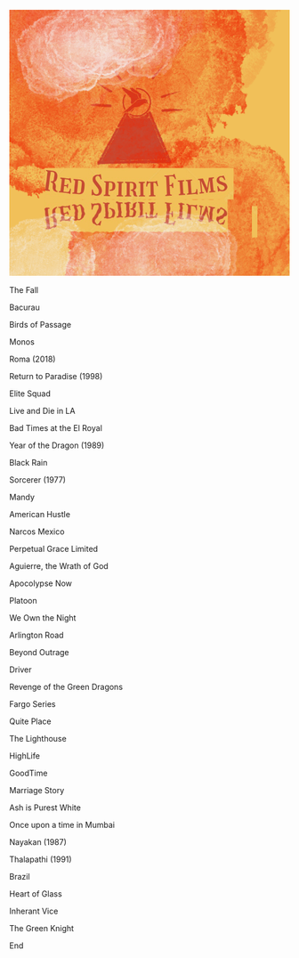 ![Image](/images/Red_Spirit_Films.png)

The Fall 

Bacurau

Birds of Passage

Monos

Roma (2018)

Return to Paradise (1998)

Elite Squad

Live and Die in LA

Bad Times at the El Royal

Year of the Dragon (1989)

Black Rain

Sorcerer (1977)

Mandy

American Hustle

Narcos Mexico 

Perpetual Grace Limited

Aguierre, the Wrath of God

Apocolypse Now

Platoon

We Own the Night

Arlington Road

Beyond Outrage

Driver

Revenge of the Green Dragons

Fargo Series

Quite Place

The Lighthouse

HighLife

GoodTime

Marriage Story

Ash is Purest White

Once upon a time in Mumbai

Nayakan (1987)

Thalapathi (1991)

Brazil

Heart of Glass

Inherant Vice

The Green Knight

End
